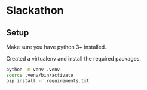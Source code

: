 # Slackathon

## Setup
Make sure you have python 3+ installed. 

Created a virtualenv and install the required packages.
```bash
python -m venv .venv
source .venv/bin/activate
pip install -r requirements.txt
```

